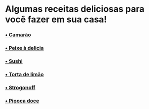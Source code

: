 # Algumas receitas deliciosas para você fazer em sua casa!

### [• Camarão](/Camarão.md)
### [• Peixe à delicia](/PeixeAdelicia.md)
### [• Sushi](/Sushi.md)
### [• Torta de limão](/TortaLimão.md)
### [• Strogonoff](/Strogonoff.md)
### [• Pipoca doce](/PipocaDoce.md)
